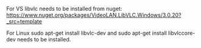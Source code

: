 For VS libvlc needs to be installed from nuget: https://www.nuget.org/packages/VideoLAN.LibVLC.Windows/3.0.20?_src=template

For Linux sudo apt-get install libvlc-dev and sudo apt-get install libvlccore-dev needs to be installed.
